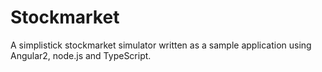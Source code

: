 # Stockmarket

A simplistick stockmarket simulator written as a sample application using Angular2, node.js and TypeScript.

